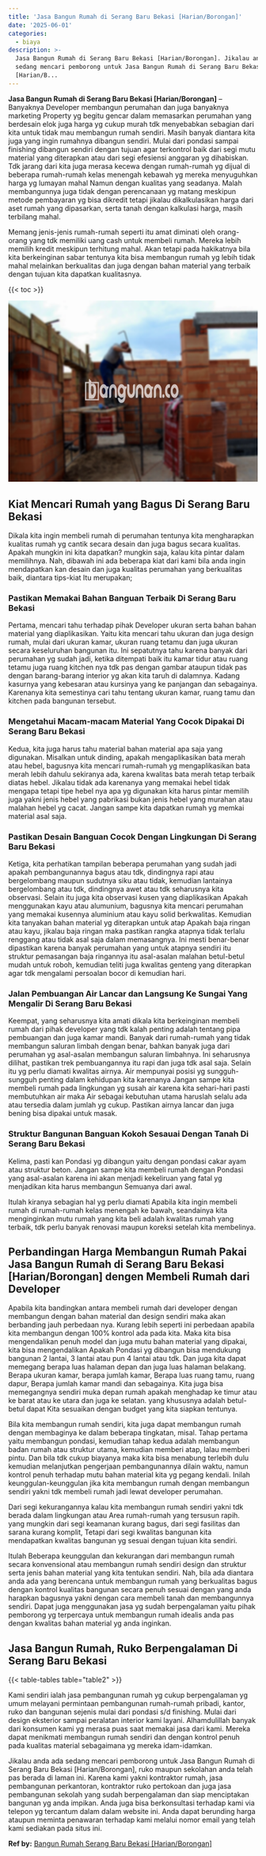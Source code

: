 ```yaml
---
title: 'Jasa Bangun Rumah di Serang Baru Bekasi [Harian/Borongan]'
date: '2025-06-01'
categories:
  - biaya
description: >-
  Jasa Bangun Rumah di Serang Baru Bekasi [Harian/Borongan]. Jikalau anda ada
  sedang mencari pemborong untuk Jasa Bangun Rumah di Serang Baru Bekasi
  [Harian/B...
---
```


**Jasa Bangun Rumah di Serang Baru Bekasi \[Harian/Borongan\]** – Banyaknya Developer membangun perumahan dan juga banyaknya marketing Property yg begitu gencar dalam memasarkan perumahan yang berdesain elok juga harga yg cukup murah tdk menyebabkan sebagian dari kita untuk tidak mau membangun rumah sendiri. Masih banyak diantara kita juga yang ingin rumahnya dibangun sendiri. Mulai dari pondasi sampai finishing dibangun sendiri dengan tujuan agar terkontrol baik dari segi mutu material yang diterapkan atau dari segi efesiensi anggaran yg dihabiskan. Tdk jarang dari kita juga merasa kecewa dengan rumah-rumah yg dijual di beberapa rumah-rumah kelas menengah kebawah yg mereka menyuguhkan harga yg lumayan mahal Namun dengan kualitas yang seadanya. Malah membangunnya juga tidak dengan perencanaan yg matang meskipun metode pembayaran yg bisa dikredit tetapi jikalau dikalkulasikan harga dari aset rumah yang dipasarkan, serta tanah dengan kalkulasi harga, masih terbilang mahal.

Memang jenis-jenis rumah-rumah seperti itu amat diminati oleh orang-orang yang tdk memiliki uang cash untuk membeli rumah. Mereka lebih memilih kredit meskipun terhitung mahal. Akan tetapi pada hakikatnya bila kita berkeinginan sabar tentunya kita bisa membangun rumah yg lebih tidak mahal melainkan berkualitas dan juga dengan bahan material yang terbaik dengan tujuan kita dapatkan kualitasnya.

{{< toc >}}

![Jasa Bangun Rumah di Serang Baru Bekasi [Harian/Borongan]](/images/borong-bangunan-32.png)

## Kiat Mencari Rumah yang Bagus Di Serang Baru Bekasi

Dikala kita ingin membeli rumah di perumahan tentunya kita mengharapkan kualitas rumah yg cantik secara desain dan juga bagus secara kualitas. Apakah mungkin ini kita dapatkan? mungkin saja, kalau kita pintar dalam memilihnya. Nah, dibawah ini ada beberapa kiat dari kami bila anda ingin mendapatkan kan desain dan juga kualitas perumahan yang berkualitas baik, diantara tips-kiat Itu merupakan;

### Pastikan Memakai Bahan Banguan Terbaik Di Serang Baru Bekasi

Pertama, mencari tahu terhadap pihak Developer ukuran serta bahan bahan material yang diaplikasikan. Yaitu kita mencari tahu ukuran dan juga design rumah, mulai dari ukuran kamar, ukuran ruang tetamu dan juga ukuran secara keseluruhan bangunan itu. Ini sepatutnya tahu karena banyak dari perumahan yg sudah jadi, ketika ditempati baik itu kamar tidur atau ruang tetamu juga ruang kitchen nya tdk pas dengan gambar ataupun tidak pas dengan barang-barang interior yg akan kita taruh di dalamnya. Kadang kasurnya yang kebesaran atau kursinya yang ke panjangan dan sebagainya. Karenanya kita semestinya cari tahu tentang ukuran kamar, ruang tamu dan kitchen pada bangunan tersebut.

### Mengetahui Macam-macam Material Yang Cocok Dipakai Di Serang Baru Bekasi

Kedua, kita juga harus tahu material bahan material apa saja yang digunakan. Misalkan untuk dinding, apakah mengaplikasikan bata merah atau hebel, bagusnya kita mencari rumah-rumah yg mengaplikasikan bata merah lebih dahulu sekiranya ada, karena kwalitas bata merah tetap terbaik diatas hebel. Jikalau tidak ada karenanya yang memakai hebel tidak mengapa tetapi tipe hebel nya apa yg digunakan kita harus pintar memilih juga yakni jenis hebel yang pabrikasi bukan jenis hebel yang murahan atau malahan hebel yg cacat. Jangan sampe kita dapatkan rumah yg memkai material asal saja.

### Pastikan Desain Banguan Cocok Dengan Lingkungan Di Serang Baru Bekasi

Ketiga, kita perhatikan tampilan beberapa perumahan yang sudah jadi apakah pembangunannya bagus atau tdk, dindingnya rapi atau bergelombang maupun sudutnya siku atau tidak, kemudian lantainya bergelombang atau tdk, dindingnya awet atau tdk seharusnya kita observasi. Selain itu juga kita observasi kusen yang diaplikasikan Apakah menggunakan kayu atau alumunium, bagusnya kita mencari perumahan yang memakai kusennya aluminium atau kayu solid berkwalitas. Kemudian kita tanyakan bahan material yg diterapkan untuk atap Apakah baja ringan atau kayu, jikalau baja ringan maka pastikan rangka atapnya tidak terlalu renggang atau tidak asal saja dalam memasangnya. Ini mesti benar-benar dipastikan karena banyak perumahan yang untuk atapnya sendiri itu struktur pemasangan baja ringannya itu asal-asalan malahan betul-betul mudah untuk roboh, kemudian teliti juga kwalitas genteng yang diterapkan agar tdk mengalami persoalan bocor di kemudian hari.

### Jalan Pembuangan Air Lancar dan Langsung Ke Sungai Yang Mengalir Di Serang Baru Bekasi

Keempat, yang seharusnya kita amati dikala kita berkeinginan membeli rumah dari pihak developer yang tdk kalah penting adalah tentang pipa pembuangan dan juga kamar mandi. Banyak dari rumah-rumah yang tidak membangun saluran limbah dengan benar, bahkan banyak juga dari perumahan yg asal-asalan membangun saluran limbahnya. Ini seharusnya dilihat, pastikan trek pembuangannya itu rapi dan juga tdk asal saja. Selain itu yg perlu diamati kwalitas airnya. Air mempunyai posisi yg sungguh-sungguh penting dalam kehidupan kita karenanya Jangan sampe kita membeli rumah pada lingkungan yg susah air karena kita sehari-hari pasti membutuhkan air maka Air sebagai kebutuhan utama haruslah selalu ada atau tersedia dalam jumlah yg cukup. Pastikan airnya lancar dan juga bening bisa dipakai untuk masak.

### Struktur Bangunan Banguan Kokoh Sesauai Dengan Tanah Di Serang Baru Bekasi

Kelima, pasti kan Pondasi yg dibangun yaitu dengan pondasi cakar ayam atau struktur beton. Jangan sampe kita membeli rumah dengan Pondasi yang asal-asalan karena ini akan menjadi kekeliruan yang fatal yg menjadikan kita harus membangun Semuanya dari awal.

Itulah kiranya sebagian hal yg perlu diamati Apabila kita ingin membeli rumah di rumah-rumah kelas menengah ke bawah, seandainya kita menginginkan mutu rumah yang kita beli adalah kwalitas rumah yang terbaik, tdk perlu banyak renovasi maupun koreksi setelah kita membelinya.

## Perbandingan Harga Membangun Rumah Pakai Jasa Bangun Rumah di Serang Baru Bekasi \[Harian/Borongan\] dengen Membeli Rumah dari Developer

Apabila kita bandingkan antara membeli rumah dari developer dengan membangun dengan bahan material dan design sendiri maka akan berbanding jauh perbedaan nya. Kurang lebih seperti ini perbedaan apabila kita membangun dengan 100% kontrol ada pada kita. Maka kita bisa mengendalikan penuh model dan juga mutu bahan material yang dipakai, kita bisa mengendalikan Apakah Pondasi yg dibangun bisa mendukung bangunan 2 lantai, 3 lantai atau pun 4 lantai atau tdk. Dan juga kita dapat memegang berapa luas halaman depan dan juga luas halaman belakang. Berapa ukuran kamar, berapa jumlah kamar, Berapa luas ruang tamu, ruang dapur, Berapa jumlah kamar mandi dan sebagainya. Kita juga bisa memegangnya sendiri muka depan rumah apakah menghadap ke timur atau ke barat atau ke utara dan juga ke selatan. yang khususnya adalah betul-betul dapat Kita sesuaikan dengan budget yang kita siapkan tentunya.

Bila kita membangun rumah sendiri, kita juga dapat membangun rumah dengan membaginya ke dalam beberapa tingkatan, misal. Tahap pertama yaitu membangun pondasi, kemudian tahap kedua adalah membangun badan rumah atau struktur utama, kemudian memberi atap, lalau memberi pintu. Dan bila tdk cukup biayanya maka kita bisa menabung terlebih dulu kemudian melanjutkan pengerjaan pembangunannya dilain waktu, namun kontrol penuh terhadap mutu bahan material kita yg pegang kendali. Inilah keunggulan-keunggulan jika kita membangun rumah dengan membangun sendiri yakni tdk membeli rumah jadi lewat developer perumahan.

Dari segi kekurangannya kalau kita membangun rumah sendiri yakni tdk berada dalam lingkungan atau Area rumah-rumah yang tersusun rapih. yang mungkin dari segi keamanan kurang bagus, dari segi fasilitas dan sarana kurang komplit, Tetapi dari segi kwalitas bangunan kita mendapatkan kwalitas bangunan yg sesuai dengan tujuan kita sendiri.

Itulah Beberapa keunggulan dan kekurangan dari membangun rumah secara konvensional atau membangun rumah sendiri design dan struktur serta jenis bahan material yang kita tentukan sendiri. Nah, bila ada diantara anda ada yang berencana untuk membangun rumah yang berkualitas bagus dengan kontrol kualitas bangunan secara penuh sesuai dengan yang anda harapkan bagusnya yakni dengan cara membeli tanah dan membangunnya sendiri. Dapat juga menggunakan jasa yg sudah berpengalaman yaitu pihak pemborong yg terpercaya untuk membangun rumah idealis anda pas dengan kwalitas bahan material yg anda inginkan.

## Jasa Bangun Rumah, Ruko Berpengalaman Di Serang Baru Bekasi

{{< table-tables table="table2" >}}

Kami sendiri ialah jasa pembangunan rumah yg cukup berpengalaman yg umum melayani permintaan pembangunan rumah-rumah pribadi, kantor, ruko dan bangunan sejenis mulai dari pondasi s/d finishing. Mulai dari design eksterior sampai peralatan interior kami layani. Alhamdulillah banyak dari konsumen kami yg merasa puas saat memakai jasa dari kami. Mereka dapat menikmati membangun rumah sendiri dan dengan kontrol penuh pada kualitas material sebagaimana yg mereka idam-idamkan.

Jikalau anda ada sedang mencari pemborong untuk Jasa Bangun Rumah di Serang Baru Bekasi \[Harian/Borongan\], ruko maupun sekolahan anda telah pas berada di laman ini. Karena kami yakni kontraktor rumah, jasa pembangunan perkantoran, kontraktor ruko pertokoan dan juga jasa pembangunan sekolah yang sudah berpengalaman dan siap menciptakan bangunan yg anda impikan. Anda juga bisa berkonsultasi terhadap kami via telepon yg tercantum dalam dalam website ini. Anda dapat berunding harga ataupun meminta penawaran terhadap kami melalui nomor email yang telah kami sediakan pada situs ini.

**Ref by:** [Bangun Rumah Serang Baru Bekasi [Harian/Borongan]](https://id.wikipedia.org/wiki/Bangun)
